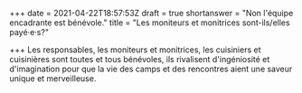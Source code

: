 +++
date = 2021-04-22T18:57:53Z
draft = true
shortanswer = "Non l'équipe encadrante est bénévole."
title = "Les moniteurs et monitrices sont-ils/elles payé·e·s?"

+++
Les responsables, les moniteurs et monitrices, les cuisiniers et cuisinières sont toutes et tous bénévoles, ils rivalisent d'ingéniosité et d'imagination pour que la vie des camps et des rencontres aient une saveur unique et merveilleuse.